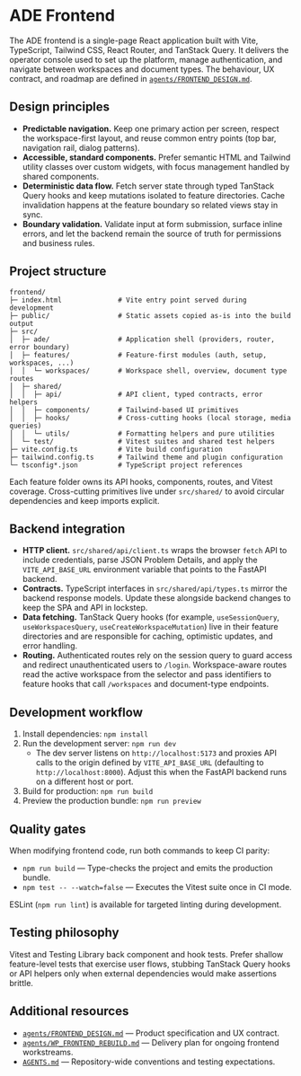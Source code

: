 # ADE Frontend

The ADE frontend is a single-page React application built with Vite, TypeScript,
Tailwind CSS, React Router, and TanStack Query. It delivers the operator console
used to set up the platform, manage authentication, and navigate between
workspaces and document types. The behaviour, UX contract, and roadmap are
defined in [`agents/FRONTEND_DESIGN.md`](../agents/FRONTEND_DESIGN.md).

## Design principles

- **Predictable navigation.** Keep one primary action per screen, respect the
  workspace-first layout, and reuse common entry points (top bar, navigation
  rail, dialog patterns).
- **Accessible, standard components.** Prefer semantic HTML and Tailwind utility
  classes over custom widgets, with focus management handled by shared
  components.
- **Deterministic data flow.** Fetch server state through typed TanStack Query
  hooks and keep mutations isolated to feature directories. Cache invalidation
  happens at the feature boundary so related views stay in sync.
- **Boundary validation.** Validate input at form submission, surface inline
  errors, and let the backend remain the source of truth for permissions and
  business rules.

## Project structure

```
frontend/
├─ index.html              # Vite entry point served during development
├─ public/                 # Static assets copied as-is into the build output
├─ src/
│  ├─ ade/                 # Application shell (providers, router, error boundary)
│  ├─ features/            # Feature-first modules (auth, setup, workspaces, ...)
│  │  └─ workspaces/       # Workspace shell, overview, document type routes
│  ├─ shared/
│  │  ├─ api/              # API client, typed contracts, error helpers
│  │  ├─ components/       # Tailwind-based UI primitives
│  │  ├─ hooks/            # Cross-cutting hooks (local storage, media queries)
│  │  └─ utils/            # Formatting helpers and pure utilities
│  └─ test/                # Vitest suites and shared test helpers
├─ vite.config.ts          # Vite build configuration
├─ tailwind.config.ts      # Tailwind theme and plugin configuration
└─ tsconfig*.json          # TypeScript project references
```

Each feature folder owns its API hooks, components, routes, and Vitest coverage.
Cross-cutting primitives live under `src/shared/` to avoid circular dependencies
and keep imports explicit.

## Backend integration

- **HTTP client.** `src/shared/api/client.ts` wraps the browser `fetch` API to
  include credentials, parse JSON Problem Details, and apply the
  `VITE_API_BASE_URL` environment variable that points to the FastAPI backend.
- **Contracts.** TypeScript interfaces in `src/shared/api/types.ts` mirror the
  backend response models. Update these alongside backend changes to keep the
  SPA and API in lockstep.
- **Data fetching.** TanStack Query hooks (for example,
  `useSessionQuery`, `useWorkspacesQuery`, `useCreateWorkspaceMutation`) live in
  their feature directories and are responsible for caching, optimistic updates,
  and error handling.
- **Routing.** Authenticated routes rely on the session query to guard access and
  redirect unauthenticated users to `/login`. Workspace-aware routes read the
  active workspace from the selector and pass identifiers to feature hooks that
  call `/workspaces` and document-type endpoints.

## Development workflow

1. Install dependencies: `npm install`
2. Run the development server: `npm run dev`
   - The dev server listens on `http://localhost:5173` and proxies API calls to
     the origin defined by `VITE_API_BASE_URL` (defaulting to
     `http://localhost:8000`). Adjust this when the FastAPI backend runs on a
     different host or port.
3. Build for production: `npm run build`
4. Preview the production bundle: `npm run preview`

## Quality gates

When modifying frontend code, run both commands to keep CI parity:

- `npm run build` — Type-checks the project and emits the production bundle.
- `npm test -- --watch=false` — Executes the Vitest suite once in CI mode.

ESLint (`npm run lint`) is available for targeted linting during development.

## Testing philosophy

Vitest and Testing Library back component and hook tests. Prefer shallow
feature-level tests that exercise user flows, stubbing TanStack Query hooks or
API helpers only when external dependencies would make assertions brittle.

## Additional resources

- [`agents/FRONTEND_DESIGN.md`](../agents/FRONTEND_DESIGN.md) — Product
  specification and UX contract.
- [`agents/WP_FRONTEND_REBUILD.md`](../agents/WP_FRONTEND_REBUILD.md) — Delivery
  plan for ongoing frontend workstreams.
- [`AGENTS.md`](../AGENTS.md) — Repository-wide conventions and testing
  expectations.
